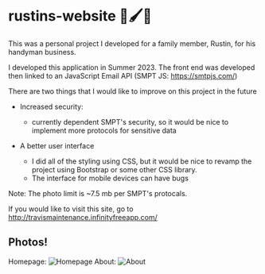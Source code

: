 # rustins-website 🔨🖌️🔧
This was a personal project I developed for a family member, Rustin, for his handyman business. 

I developed this application in Summer 2023. The front end was developed then linked to an JavaScript Email API (SMPT JS: https://smtpjs.com/)

There are two things that I would like to improve on this project in the future

  - Increased security:

    - currently dependent SMPT's security, so it would be nice to implement more protocols for sensitive data

  - A better user interface

    - I did all of the styling using CSS, but it would be nice to revamp the project using Bootstrap or some other CSS library.
    - The interface for mobile devices can have bugs

Note: The photo limit is ~7.5 mb per SMPT's protocals. 

If you would like to visit this site, go to http://travismaintenance.infinityfreeapp.com/

## Photos!
Homepage:
![Homepage](https://github.com/user-attachments/assets/efa15075-4ea9-48ab-88e8-3c708a4ef8f2)
About:
![About](https://github.com/user-attachments/assets/5f38cf0a-40b0-4554-aad0-4493aa2f1ed7)
